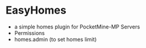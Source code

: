 # EasyHomes
- a simple homes plugin for PocketMine-MP Servers
- Permissions
- homes.admin (to set homes limit)
